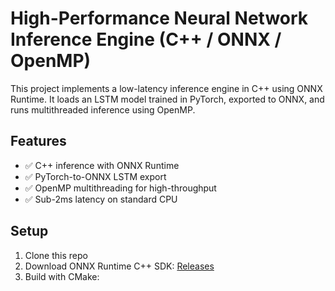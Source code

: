 # High-Performance Neural Network Inference Engine (C++ / ONNX / OpenMP)

This project implements a low-latency inference engine in C++ using ONNX Runtime. It loads an LSTM model trained in PyTorch, exported to ONNX, and runs multithreaded inference using OpenMP.

## Features
- ✅ C++ inference with ONNX Runtime
- ✅ PyTorch-to-ONNX LSTM export
- ✅ OpenMP multithreading for high-throughput
- ✅ Sub-2ms latency on standard CPU

## Setup
1. Clone this repo
2. Download ONNX Runtime C++ SDK: [Releases](https://github.com/microsoft/onnxruntime/releases)
3. Build with CMake:
